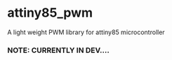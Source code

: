 # attiny85_pwm
A light weight PWM library for attiny85 microcontroller

### NOTE: CURRENTLY IN DEV.... 